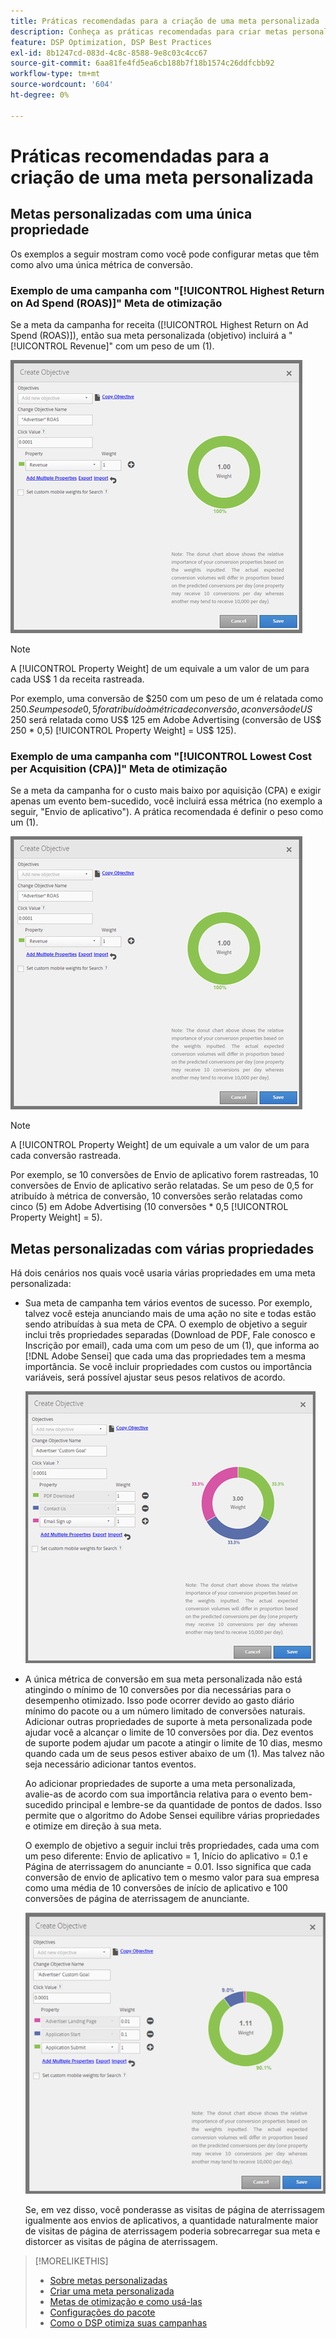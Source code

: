 ```yaml
---
title: Práticas recomendadas para a criação de uma meta personalizada
description: Conheça as práticas recomendadas para criar metas personalizadas para definir seus eventos de sucesso.
feature: DSP Optimization, DSP Best Practices
exl-id: 8b1247cd-083d-4c8c-8588-9e8c03c4cc67
source-git-commit: 6aa81fe4fd5ea6cb188b7f18b1574c26ddfcbb92
workflow-type: tm+mt
source-wordcount: '604'
ht-degree: 0%

---
```


# Práticas recomendadas para a criação de uma meta personalizada

## Metas personalizadas com uma única propriedade

Os exemplos a seguir mostram como você pode configurar metas que têm como alvo uma única métrica de conversão.

### Exemplo de uma campanha com &quot;[!UICONTROL Highest Return on Ad Spend (ROAS)]&quot; Meta de otimização

Se a meta da campanha for receita ([!UICONTROL Highest Return on Ad Spend (ROAS)]), então sua meta personalizada (objetivo) incluirá a &quot;[!UICONTROL Revenue]&quot; com um peso de um (1).

![exemplo de uma meta personalizada de ROAS com uma única métrica de conversão](/help/dsp/assets/custom-goal-roas.png)

>[!NOTE]
>
> A [!UICONTROL Property Weight] de um equivale a um valor de um para cada US$ 1 da receita rastreada.
>
> Por exemplo, uma conversão de $250 com um peso de um é relatada como $250. Se um peso de 0,5 for atribuído à métrica de conversão, a conversão de US$ 250 será relatada como US$ 125 em Adobe Advertising (conversão de US$ 250 * 0,5) [!UICONTROL Property Weight] = US$ 125).

### Exemplo de uma campanha com &quot;[!UICONTROL Lowest Cost per Acquisition (CPA)]&quot; Meta de otimização

Se a meta da campanha for o custo mais baixo por aquisição (CPA) e exigir apenas um evento bem-sucedido, você incluirá essa métrica (no exemplo a seguir, &quot;Envio de aplicativo&quot;). A prática recomendada é definir o peso como um (1).

![exemplo de uma meta personalizada de CPA com uma única métrica de conversão](/help/dsp/assets/custom-goal-roas.png)

>[!NOTE]
>
> A [!UICONTROL Property Weight] de um equivale a um valor de um para cada conversão rastreada.
>
> Por exemplo, se 10 conversões de Envio de aplicativo forem rastreadas, 10 conversões de Envio de aplicativo serão relatadas.  Se um peso de 0,5 for atribuído à métrica de conversão, 10 conversões serão relatadas como cinco (5) em Adobe Advertising (10 conversões * 0,5 [!UICONTROL Property Weight] = 5).

## Metas personalizadas com várias propriedades

Há dois cenários nos quais você usaria várias propriedades em uma meta personalizada:

* Sua meta de campanha tem vários eventos de sucesso. Por exemplo, talvez você esteja anunciando mais de uma ação no site e todas estão sendo atribuídas à sua meta de CPA. O exemplo de objetivo a seguir inclui três propriedades separadas (Download de PDF, Fale conosco e Inscrição por email), cada uma com um peso de um (1), que informa ao [!DNL Adobe Sensei] que cada uma das propriedades tem a mesma importância. Se você incluir propriedades com custos ou importância variáveis, será possível ajustar seus pesos relativos de acordo.

  ![exemplo de uma meta personalizada com várias propriedades](/help/dsp/assets/custom-goal-multiple-properties.png)

* A única métrica de conversão em sua meta personalizada não está atingindo o mínimo de 10 conversões por dia necessárias para o desempenho otimizado. Isso pode ocorrer devido ao gasto diário mínimo do pacote ou a um número limitado de conversões naturais. Adicionar outras propriedades de suporte à meta personalizada pode ajudar você a alcançar o limite de 10 conversões por dia. Dez eventos de suporte podem ajudar um pacote a atingir o limite de 10 dias, mesmo quando cada um de seus pesos estiver abaixo de um (1). Mas talvez não seja necessário adicionar tantos eventos.

  Ao adicionar propriedades de suporte a uma meta personalizada, avalie-as de acordo com sua importância relativa para o evento bem-sucedido principal e lembre-se da quantidade de pontos de dados. Isso permite que o algoritmo do Adobe Sensei equilibre várias propriedades e otimize em direção à sua meta.

  O exemplo de objetivo a seguir inclui três propriedades, cada uma com um peso diferente: Envio de aplicativo = 1, Início do aplicativo = 0.1 e Página de aterrissagem do anunciante = 0.01. Isso significa que cada conversão de envio de aplicativo tem o mesmo valor para sua empresa como uma média de 10 conversões de início de aplicativo e 100 conversões de página de aterrissagem de anunciante.

  ![exemplo de uma meta personalizada com várias propriedades](/help/dsp/assets/custom-goal-multiple-properties2.png)

  Se, em vez disso, você ponderasse as visitas de página de aterrissagem igualmente aos envios de aplicativos, a quantidade naturalmente maior de visitas de página de aterrissagem poderia sobrecarregar sua meta e distorcer as visitas de página de aterrissagem.<!--reword-->

>[!MORELIKETHIS]
>
>* [Sobre metas personalizadas](custom-goal-about.md)
>* [Criar uma meta personalizada](custom-goal-create.md)
>* [Metas de otimização e como usá-las](optimization-goals.md)
>* [Configurações do pacote](/help/dsp/campaign-management/packages/package-settings.md)
> * [Como o DSP otimiza suas campanhas](optimization-how-dsp-optimizes-campaigns.md)
